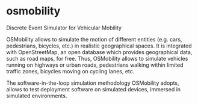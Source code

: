 # osmobility
Discrete Event Simulator for Vehicular Mobility

OSMobility allows to simulate the motion of different entities (e.g. cars, pedestrians, bicycles, etc.) in realistic geographical spaces. It is integrated with OpenStreetMap, an open database which provides geographical data, such as road maps, for free. Thus, OSMobility allows to simulate vehicles running on highways or urban roads, pedestrians walking within limited traffic zones, bicycles moving on cycling lanes, etc.

The software-in-the-loop simulation methodology OSMobility adopts, allows to test deployment software on simulated devices, immersed in simulated environments.
